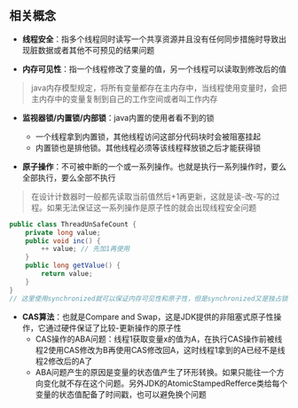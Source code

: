 ## 相关概念

- **线程安全**：指多个线程同时读写一个共享资源并且没有任何同步措施时导致出现脏数据或者其他不可预见的结果问题


- **内存可见性**：指一个线程修改了变量的值，另一个线程可以读取到修改后的值
> java内存模型规定，将所有变量都存在主内存中，当线程使用变量时，会把主内存中的变量复制到自己的工作空间或者叫工作内存


- **监视器锁/内置锁/内部锁**：java内置的使用者看不到的锁
    - 一个线程拿到内置锁，其他线程访问这部分代码块时会被阻塞挂起
    - 内置锁也是排他锁。其他线程必须等该线程释放锁之后才能获得锁
    
- **原子操作**：不可被中断的一个或一系列操作。也就是执行一系列操作时，要么全部执行，要么全部不执行
> 在设计计数器时一般都先读取当前值然后+1再更新，这就是读-改-写的过程。如果无法保证这一系列操作是原子性的就会出现线程安全问题
```java
public class ThreadUnSafeCount {
    private long value;
    public void inc() {
        ++ value; // 先加1再使用
    }
    public long getValue() {
        return value;
    }
}
// 这里使用synchronized就可以保证内存可见性和原子性，但是synchronized又是独占锁，没有获得锁的线程就会被阻塞掉
```

- **CAS算法**：也就是Compare and Swap，这是JDK提供的非阻塞式原子性操作，它通过硬件保证了比较-更新操作的原子性
    - CAS操作的ABA问题：线程1获取变量x的值为A，在执行CAS操作前被线程2使用CAS修改为B再使用CAS修改回A，这时线程1拿到的A已经不是线程2修改后的A了
    - ABA问题产生的原因是变量的状态值产生了环形转换。如果只能往一个方向变化就不存在这个问题。另外JDK的AtomicStampedRefferce类给每个变量的状态值配备了时间戳，也可以避免换个问题